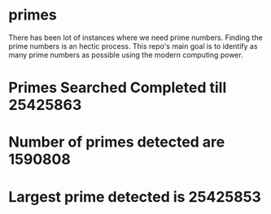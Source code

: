 # primes
There has been lot of instances where we need prime numbers. Finding the prime numbers is an hectic process. This repo's main goal is to identify as many prime numbers as possible using the modern computing power.

# Primes Searched Completed till 25425863
# Number of primes detected are 1590808
# Largest prime detected is 25425853
